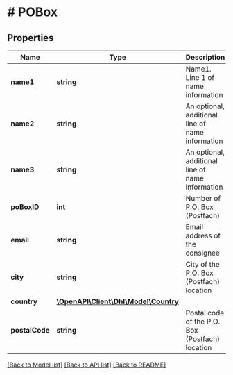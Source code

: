 # # POBox

## Properties

Name | Type | Description | Notes
------------ | ------------- | ------------- | -------------
**name1** | **string** | Name1. Line 1 of name information |
**name2** | **string** | An optional, additional line of name information | [optional]
**name3** | **string** | An optional, additional line of name information | [optional]
**poBoxID** | **int** | Number of P.O. Box (Postfach) |
**email** | **string** | Email address of the consignee | [optional]
**city** | **string** | City of the P.O. Box (Postfach) location |
**country** | [**\OpenAPI\Client\Dhl\Model\Country**](Country.md) |  | [optional]
**postalCode** | **string** | Postal code of the P.O. Box (Postfach) location |

[[Back to Model list]](../../README.md#models) [[Back to API list]](../../README.md#endpoints) [[Back to README]](../../README.md)
